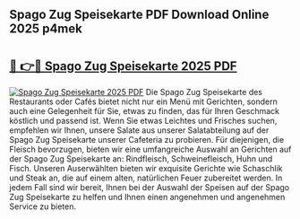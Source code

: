 ## Spago Zug Speisekarte PDF Download Online 2025 p4mek

# <h2><a href="http://gccutt3.nevu.top/?p=Spago+Zug+Speisekarte">🔗 👉🔴 Spago Zug Speisekarte 2025 PDF</a></h2>

[![Spago Zug Speisekarte 2025 PDF](https://i.imgur.com/dBaPXMq.png)](http://gccutt3.nevu.top/?p=Spago+Zug+Speisekarte)
Die Spago Zug Speisekarte des Restaurants oder Cafés bietet nicht nur ein Menü mit Gerichten, sondern auch eine Gelegenheit für Sie, etwas zu finden, das für Ihren Geschmack köstlich und passend ist. Wenn Sie etwas Leichtes und Frisches suchen, empfehlen wir Ihnen, unsere Salate aus unserer Salatabteilung auf der Spago Zug Speisekarte unserer Cafeteria zu probieren. Für diejenigen, die Fleisch bevorzugen, bieten wir eine umfangreiche Auswahl an Gerichten auf der Spago Zug Speisekarte an: Rindfleisch, Schweinefleisch, Huhn und Fisch. Unseren Auserwählten bieten wir exquisite Gerichte wie Schaschlik und Steak an, die auf einem alten, natürlichen Feuer zubereitet werden. In jedem Fall sind wir bereit, Ihnen bei der Auswahl der Speisen auf der Spago Zug Speisekarte zu helfen und Ihnen einen angenehmen und angenehmen Service zu bieten.
